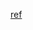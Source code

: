 [ref](https://stackoverflow.com/questions/31309759/what-is-secret-key-for-jwt-based-authentication-and-how-to-generate-it)
